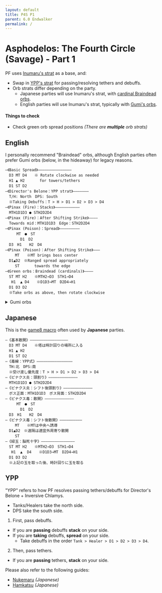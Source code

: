 ```yaml
---
layout: default
title: P4S P1
parent: 6.0 Endwalker
permalink: /
---
```


# Asphodelos: The Fourth Circle (Savage) - Part 1

PF uses [Inumaru's strat](https://www.youtube.com/watch?v=LtrXblj9mJo) as a base, and:

- Swap in [YPP's strat](#ypp) for passing/resolving tethers and debuffs.
- Orb strats differ depending on the party.
    - Japanese parties will use Inumaru's strat, with [cardinal Braindead orbs](https://youtu.be/wq3lMm5Osu0?t=437).
    - English parties will use Inumaru's strat, typically with [Gumi's orbs](https://clips.twitch.tv/HedonisticLitigiousEyeballKippa-DwseFBSlll7XJjC1).

#### Things to check

- Check green orb spread positions *(There are **multiple** orb strats)*

## English
I personally recommend "Braindead" orbs, although English parties often prefer Gumi orbs (below, in the hideaway) for legacy reasons.
```
―《Basic Spread》―――――――――――――――
　D3 MT D4　　※ Rotate clockwise as needed
　H1 ▲ H2　　　　for towers/tethers
　D1 ST D2
―《Director's Belone：YPP strat》―――――――
　T/H: North　DPS: South
　※Taking Debuffs：T > H > D1 > D2 > D3 > D4
―《Pinax (Fire)：Stacks》―――――――――――
　MTH1D1D3 ● STH2D2D4
―《Pinax (Fire)：After Shifting Strike》――――
　Towards mid：MTH1D1D3　Edge：STH2D2D4
―《Pinax (Poison)：Spread》―――――――――
　　　MT　●　ST
　　　　D1　D2
　D3　H1　　H2　D4
―《Pinax (Poison)：After Shifting Strike》―――
　　 MT　　※MT brings boss center
　D1▲D2　※Ranged spread appropriately
　　 ST　　　　towards the edge
―《Green orbs：Braindead (cardinals)》――――
　ST MT H2　　※MTH2→D3　STH1→D4
　 H1  ▲ D4　　※D1D3→MT　D2D4→H1
　D1 D3 D2
　※Take orbs as above, then rotate clockwise
```

<details>
  <summary>Gumi orbs</summary>

<pre><code>
―《Basic Spread》―――――――――――――――
　D3 MT D4　　※ Rotate clockwise as needed
　H1 ▲ H2　　　　for towers/tethers
　D1 ST D2
―《Director's Belone：YPP strat》―――――――
　T/H: North　DPS: South
　※Taking Debuffs：T > H > D1 > D2 > D3 > D4
―《Pinax (Fire)：Stacks》―――――――――――
　MTH1D1D3 ● STH2D2D4
―《Pinax (Fire)：After Shifting Strike》――――
　Towards mid：MTH1D1D3　Edge：STH2D2D4
―《Pinax (Poison)：Spread》―――――――――
　　　MT　●　ST
　　　　D1　D2
　D3　H1　　H2　D4
―《Pinax (Poison)：After Shifting Strike》―――
　　 MT　　※MT brings boss center
　D1▲D2　※Ranged spread appropriately
　　 ST　　　　towards the edge
―《Green orbs：Gumi》――――――――――――
　D4 MT H1　　※MTH1→D1　STH2→D3
　 D3  ▲ ST　　※D1D2→MT　D3D4→ST
　D2 D1 H2
　※Take orbs as above, then rotate clockwise
</code></pre>

</details>

## Japanese

This is the [game8 macro](https://game8.jp/ff14/421350) often used by **Japanese** parties.
```
―《基本散開》―――――――――――――――――
　D3 MT D4　　※塔は時計回りの場所に入る
　H1 ▲ H2
　D1 ST D2
―《毒線：YPP式》――――――――――――――――
　TH:北　DPS:南
　※受け渡し優先度：T > H > D1 > D2 > D3 > D4
―《ピナクス炎：頭割り》―――――――――――――
　MTH1D1D3 ● STH2D2D4
―《ピナクス炎：シフト後頭割り》―――――――――――――
　ボス正面：MTH1D1D3　ボス背面：STH2D2D4
―《ピナクス毒：散開》―――――――――――――
　　　MT　●　ST
　　　　D1　D2
　D3　H1　　H2　D4
―《ピナクス毒：シフト後散開》――――――――――
　　 MT　　※MTは中央へ誘導
　D1▲D2　※遠隔は適宜外周寄り散開
　　 ST
―《緑玉：脳死十字》―――――――――――――――
　ST MT H2　　※MTH2→D3　STH1→D4
　 H1  ▲  D4　　※D1D3→MT　D2D4→H1
　D1 D3 D2
　※上記の玉を取った後、時計回りに玉を取る
```

## YPP

"YPP" refers to how PF resolves passing tethers/debuffs for Director's Belone + Inversive Chlamys.

- Tanks/Healers take the north side.
- DPS take the south side.

1. First, pass debuffs.
  - If you are **passing** debuffs **stack** on your side.
  - If you are **taking** debuffs, **spread** on your side.
    - Take debuffs in the order `Tank > Healer > D1 > D2 > D3 > D4`.

2. Then, pass tethers.
  - If you are **passing** tethers, **stack** on your side.

Please also refer to the following guides:

- [Nukemaru](https://youtu.be/wq3lMm5Osu0?t=36) *(Japanese)*
- [Hamkatsu](https://youtu.be/-PlvK8M6h-w) *(Japanese)*
